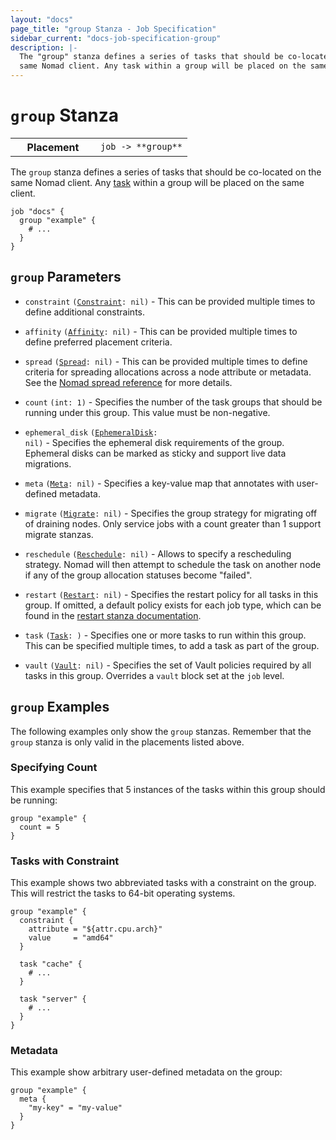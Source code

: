 ```yaml
---
layout: "docs"
page_title: "group Stanza - Job Specification"
sidebar_current: "docs-job-specification-group"
description: |-
  The "group" stanza defines a series of tasks that should be co-located on the
  same Nomad client. Any task within a group will be placed on the same client.
---
```


# `group` Stanza

<table class="table table-bordered table-striped">
  <tr>
    <th width="120">Placement</th>
    <td>
      <code>job -> **group**</code>
    </td>
  </tr>
</table>

The `group` stanza defines a series of tasks that should be co-located on the
same Nomad client. Any [task][] within a group will be placed on the same
client.

```hcl
job "docs" {
  group "example" {
    # ...
  }
}
```

## `group` Parameters

- `constraint` <code>([Constraint][]: nil)</code> -
  This can be provided multiple times to define additional constraints.

- `affinity` <code>([Affinity][]: nil)</code> - This can be provided
    multiple times to define preferred placement criteria.

- `spread` <code>([Spread][spread]: nil)</code> - This can be provided
  multiple times to define criteria for spreading allocations across a
  node attribute or metadata. See the
  [Nomad spread reference](/docs/job-specification/spread.html) for more details.

- `count` `(int: 1)` - Specifies the number of the task groups that should
  be running under this group. This value must be non-negative.

- `ephemeral_disk` <code>([EphemeralDisk][]: nil)</code> - Specifies the
  ephemeral disk requirements of the group. Ephemeral disks can be marked as
  sticky and support live data migrations.

- `meta` <code>([Meta][]: nil)</code> - Specifies a key-value map that annotates
  with user-defined metadata.

- `migrate` <code>([Migrate][]: nil)</code> - Specifies the group strategy for
  migrating off of draining nodes. Only service jobs with a count greater than
  1 support migrate stanzas.

- `reschedule` <code>([Reschedule][]: nil)</code> - Allows to specify a
  rescheduling strategy. Nomad will then attempt to schedule the task on another
  node if any of the group allocation statuses become "failed".

- `restart` <code>([Restart][]: nil)</code> - Specifies the restart policy for
  all tasks in this group. If omitted, a default policy exists for each job
  type, which can be found in the [restart stanza documentation][restart].

- `task` <code>([Task][]: <required>)</code> - Specifies one or more tasks to run
  within this group. This can be specified multiple times, to add a task as part
  of the group.

- `vault` <code>([Vault][]: nil)</code> - Specifies the set of Vault policies
  required by all tasks in this group. Overrides a `vault` block set at the
  `job` level.

## `group` Examples

The following examples only show the `group` stanzas. Remember that the
`group` stanza is only valid in the placements listed above.

### Specifying Count

This example specifies that 5 instances of the tasks within this group should be
running:

```hcl
group "example" {
  count = 5
}
```

### Tasks with Constraint

This example shows two abbreviated tasks with a constraint on the group. This
will restrict the tasks to 64-bit operating systems.

```hcl
group "example" {
  constraint {
    attribute = "${attr.cpu.arch}"
    value     = "amd64"
  }

  task "cache" {
    # ...
  }

  task "server" {
    # ...
  }
}
```

### Metadata

This example show arbitrary user-defined metadata on the group:

```hcl
group "example" {
  meta {
    "my-key" = "my-value"
  }
}
```

[task]: /docs/job-specification/task.html "Nomad task Job Specification"
[job]: /docs/job-specification/job.html "Nomad job Job Specification"
[constraint]: /docs/job-specification/constraint.html "Nomad constraint Job Specification"
[spread]: /docs/job-specification/spread.html "Nomad spread Job Specification"
[affinity]: /docs/job-specification/affinity.html "Nomad affinity Job Specification"
[ephemeraldisk]: /docs/job-specification/ephemeral_disk.html "Nomad ephemeral_disk Job Specification"
[meta]: /docs/job-specification/meta.html "Nomad meta Job Specification"
[migrate]: /docs/job-specification/migrate.html "Nomad migrate Job Specification"
[reschedule]: /docs/job-specification/reschedule.html "Nomad reschedule Job Specification"
[restart]: /docs/job-specification/restart.html "Nomad restart Job Specification"
[vault]: /docs/job-specification/vault.html "Nomad vault Job Specification"
